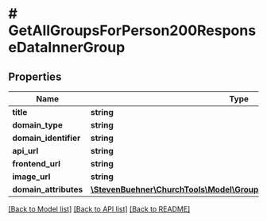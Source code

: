 # # GetAllGroupsForPerson200ResponseDataInnerGroup

## Properties

Name | Type | Description | Notes
------------ | ------------- | ------------- | -------------
**title** | **string** |  | [optional]
**domain_type** | **string** |  | [optional]
**domain_identifier** | **string** |  | [optional]
**api_url** | **string** |  | [optional]
**frontend_url** | **string** |  | [optional]
**image_url** | **string** |  | [optional]
**domain_attributes** | [**\StevenBuehner\ChurchTools\Model\GroupDomainObject1DomainAttributes**](GroupDomainObject1DomainAttributes.md) |  | [optional]

[[Back to Model list]](../../README.md#models) [[Back to API list]](../../README.md#endpoints) [[Back to README]](../../README.md)
